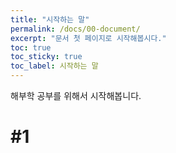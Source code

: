 ```yaml
---
title: "시작하는 말"
permalink: /docs/00-document/
excerpt: "문서 첫 페이지로 시작해봅시다."
toc: true
toc_sticky: true
toc_label: 시작하는 말
---
```


해부학 공부를 위해서 시작해봅니다.

# #1
